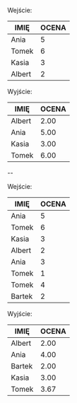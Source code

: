 
Wejście:

|IMIĘ|OCENA|
|---|---|
|Ania|5|
|Tomek|6|
|Kasia|3|
|Albert|2|

Wyjście:

|IMIĘ|OCENA|
|---|---|
|Albert|2.00|
|Ania|5.00|
|Kasia|3.00|
|Tomek|6.00|
  
--

Wejście:

|IMIĘ|OCENA|
|---|---|
|Ania|5|
|Tomek|6|
|Kasia|3|
|Albert|2|
|Ania|3|
|Tomek|1|
|Tomek|4|
|Bartek|2|


Wyjście:

|IMIĘ|OCENA|
|---|---|
|Albert|2.00|
|Ania|4.00|
|Bartek|2.00|
|Kasia|3.00|
|Tomek|3.67|
